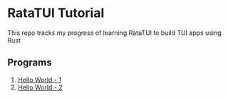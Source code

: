 # RataTUI Tutorial 

This repo tracks my progress of learning RataTUI to build TUI apps using Rust

## Programs 

1. [Hello World - 1](./hello_world/src/main.rs)
2. [Hello World - 2](./hello_world_2/src/main.rs)
